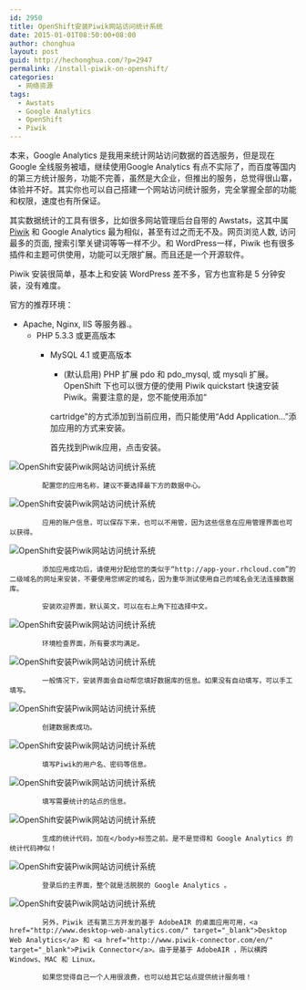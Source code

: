 ```yaml
---
id: 2950
title: OpenShift安装Piwik网站访问统计系统
date: 2015-01-01T08:50:00+08:00
author: chonghua
layout: post
guid: http://hechonghua.com/?p=2947
permalink: /install-piwik-on-openshift/
categories:
  - 网络资源
tags:
  - Awstats
  - Google Analytics
  - OpenShift
  - Piwik
---
```

本来，Google Analytics 是我用来统计网站访问数据的首选服务，但是现在 Google 全线服务被墙，继续使用Google Analytics 有点不实际了，而百度等国内的第三方统计服务，功能不完善，虽然是大企业，但推出的服务，总觉得很山寨，体验并不好。其实你也可以自己搭建一个网站访问统计服务，完全掌握全部的功能和权限，速度也有所保证。

<!--more-->

其实数据统计的工具有很多，比如很多网站管理后台自带的 Awstats，这其中属 <a href="http://piwik.org/" target="_blank">Piwik</a> 和 Google Analytics 最为相似，甚至有过之而无不及。网页浏览人数, 访问最多的页面, 搜索引擎关键词等等一样不少。和 WordPress一样，Piwik 也有很多插件和主题可供使用，功能可以无限扩展。而且还是一个开源软件。

Piwik 安装很简单，基本上和安装 WordPress 差不多，官方也宣称是 5 分钟安装，没有难度。

官方的推荐环境：

  * Apache, Nginx, IIS 等服务器.。 
      * PHP 5.3.3 或更高版本 
          * MySQL 4.1 或更高版本 
              * (默认启用) PHP 扩展 pdo 和 pdo_mysql, 或 mysqli 扩展。
            OpenShift 下也可以很方便的使用 Piwik quickstart 快速安装 Piwik。需要注意的是，您不能使用添加“
            
            cartridge”的方式添加到当前应用，而只能使用“Add Application…”添加应用的方式来安装。
            
            首先找到Piwik应用，点击安装。
            
![OpenShift安装Piwik网站访问统计系统](http://chonghua-1251666171.cos.ap-shanghai.myqcloud.com/piwik1.png) 
            
            配置您的应用名称，建议不要选择最下方的数据中心。
            
![OpenShift安装Piwik网站访问统计系统](http://chonghua-1251666171.cos.ap-shanghai.myqcloud.com/piwik2.png) 
            
            应用的账户信息，可以保存下来，也可以不用管，因为这些信息在应用管理界面也可以获得。
            
![OpenShift安装Piwik网站访问统计系统](http://chonghua-1251666171.cos.ap-shanghai.myqcloud.com/piwik.png) 
            
            添加应用成功后，请使用分配给您的类似于“http://app-your.rhcloud.com”的二级域名的网址来安装，不要使用您绑定的域名，因为重华测试使用自己的域名会无法连接数据库。
            
            安装欢迎界面，默认英文，可以在右上角下拉选择中文。
            
![OpenShift安装Piwik网站访问统计系统](http://chonghua-1251666171.cos.ap-shanghai.myqcloud.com/piwik3.png) 
            
            环境检查界面，所有要求均满足。
            
![OpenShift安装Piwik网站访问统计系统](http://chonghua-1251666171.cos.ap-shanghai.myqcloud.com/piwik5.png) 
            
            一般情况下，安装界面会自动帮您填好数据库的信息。如果没有自动填写，可以手工填写。
            
![OpenShift安装Piwik网站访问统计系统](http://chonghua-1251666171.cos.ap-shanghai.myqcloud.com/piwik6.png) 
            
            创建数据表成功。
            
![OpenShift安装Piwik网站访问统计系统](http://chonghua-1251666171.cos.ap-shanghai.myqcloud.com/piwik7.png) 
            
            填写Piwik的用户名、密码等信息。
            
![OpenShift安装Piwik网站访问统计系统](http://chonghua-1251666171.cos.ap-shanghai.myqcloud.com/piwik8.png) 
            
            填写需要统计的站点的信息。
            
![OpenShift安装Piwik网站访问统计系统](http://chonghua-1251666171.cos.ap-shanghai.myqcloud.com/piwik9.png) 
            
            生成的统计代码，加在</body>标签之前。是不是觉得和 Google Analytics 的统计代码神似！
            
![OpenShift安装Piwik网站访问统计系统](http://chonghua-1251666171.cos.ap-shanghai.myqcloud.com/piwik10.png) 
            
            登录后的主界面，整个就是活脱脱的 Google Analytics 。
            
![OpenShift安装Piwik网站访问统计系统](http://chonghua-1251666171.cos.ap-shanghai.myqcloud.com/piwik11.png) 
            
            另外，Piwik 还有第三方开发的基于 AdobeAIR 的桌面应用可用，<a href="http://www.desktop-web-analytics.com/" target="_blank">Desktop Web Analytics</a> 和 <a href="http://www.piwik-connector.com/en/" target="_blank">Piwik Connector</a>。由于是基于 AdobeAIR ，所以横跨 Windows、MAC 和 Linux。
            
            如果您觉得自己一个人用很浪费，也可以给其它站点提供统计服务哦！